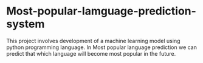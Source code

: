 # Most-popular-lamguage-prediction-system
This project involves development of a machine learning model using python  programming language. In Most popular language prediction we can predict that which language will  become most popular in the future.
